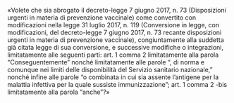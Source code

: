 «Volete che sia abrogato il decreto-legge 7 giugno 2017, n. 73 (Disposizioni urgenti in materia di prevenzione vaccinale) come convertito con modificazioni nella legge 31 luglio 2017, n. 119 (Conversione in legge, con modificazioni, del decreto-legge 7 giugno 2017, n. 73 recante disposizioni urgenti in materia di prevenzione vaccinale), congiuntamente alla suddetta già citata legge di sua conversione, e successive modifiche o integrazioni, limitatamente alle seguenti parti: art. 1 comma 2 limitatamente alla parola “Conseguentemente” nonché limitatamente alle parole “, di norma e comunque nei limiti delle disponibilità del Servizio sanitario nazionale,” nonché infine alle parole “o combinata in cui sia assente l’antigene per la malattia infettiva per la quale sussiste immunizzazione”; art. 1 comma 2 -bis limitatamente alla parola “anche”?»

